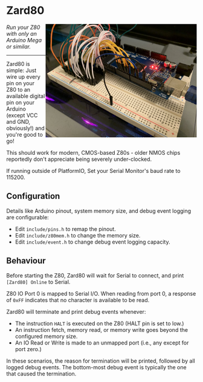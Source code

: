 # Zard80
<img align="right" src="ReadmePhoto.jpg" width="400" alt="A picture of the Z80 wired to an Arduino Mega."/>

*Run your Z80 with only an Arduino Mega or similar.*

---

Zard80 is simple: Just wire up every pin on your Z80 to an available digital pin on your Arduino (except VCC and GND,
obviously!) and you're good to go!

This should work for modern, CMOS-based Z80s - older NMOS chips reportedly don't appreciate being severely
under-clocked.

If running outside of PlatformIO, Set your Serial Monitor's baud rate to 115200.

## Configuration

Details like Arduino pinout, system memory size, and debug event logging are configurable:
 - Edit `include/pins.h` to remap the pinout.
 - Edit `include/z80mem.h` to change the memory size.
 - Edit `include/event.h` to change debug event logging capacity.

## Behaviour

Before starting the Z80, Zard80 will wait for Serial to connect, and print `[Zard80] Online` to Serial. 

Z80 IO Port 0 is mapped to Serial I/O. When reading from port 0, a response of `0xFF` indicates that no character is
available to be read.

Zard80 will terminate and print debug events whenever:
 - The instruction `HALT` is executed on the Z80 (HALT pin is set to low.)
 - An instruction fetch, memory read, or memory write goes beyond the configured memory size.
 - An IO Read or Write is made to an unmapped port (i.e., any except for port zero.)

In these scenarios, the reason for termination will be printed, followed by all logged
debug events. The bottom-most debug event is typically the one that caused the termination.
